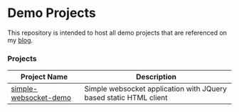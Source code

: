 # Demo Projects
This repository is intended to host all demo projects that are referenced on my [blog](https://blog.joshmlwood.com).

### Projects
| Project Name | Description |
|--------------|-------------|
| [simple-websocket-demo](../blog/master/simple-websocket-demo) | Simple websocket application with JQuery based static HTML client |
